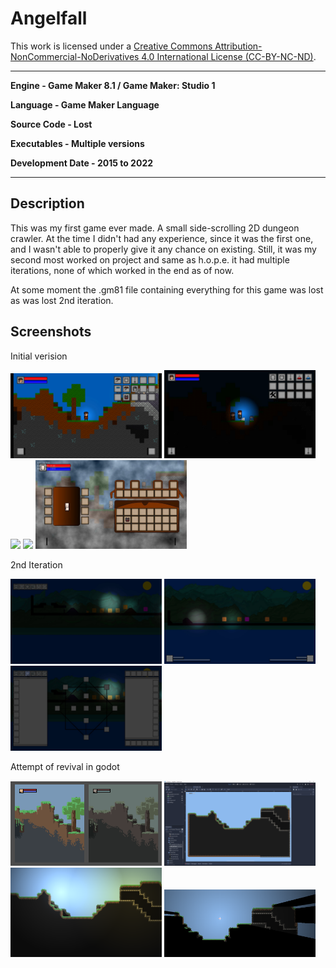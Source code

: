 # Angelfall

This work is licensed under a <a rel="license" href="http://creativecommons.org/licenses/by-nc-nd/4.0/">Creative Commons Attribution-NonCommercial-NoDerivatives 4.0 International License (CC-BY-NC-ND)</a>.
________________

**Engine - Game Maker 8.1 / Game Maker: Studio 1**

**Language - Game Maker Language**

**Source Code - Lost**

**Executables - Multiple versions**

**Development Date - 2015 to 2022**

________________

## Description
This was my first game ever made. A small side-scrolling 2D dungeon crawler. At the time I didn't had any experience, since it was the first one, and I wasn't able to properly give it any chance on existing. Still, it was my second most worked on project and same as h.o.p.e. it had multiple iterations, none of which worked in the end as of now.

At some moment the .gm81 file containing everything for this game was lost as was lost 2nd iteration.

## Screenshots
Initial verision

<img src="readme/inventory.jpg" width="48%"> <img src="readme/light-test.jpg" width="48%">
<img src="readme/weapon-fireball.gif" width="48%"> <img src="readme/weapon-sword.gif" width="48%">
<img src="readme/inventory-mockup.jpg" width="48%">

2nd Iteration

<img src="readme/iteration-2-test-1.jpg" width="48%"> <img src="readme/iteration-2-test-2.jpg" width="48%">
<img src="readme/iteration-2-test-3.jpg" width="48%">

Attempt of revival in godot

<img src="readme/godot-mockup.png" width="48%"> <img src="readme/godot-level.png" width="48%">
<img src="readme/godot-test1.png" width="48%"> <img src="readme/godot-test2.png" width="48%">
